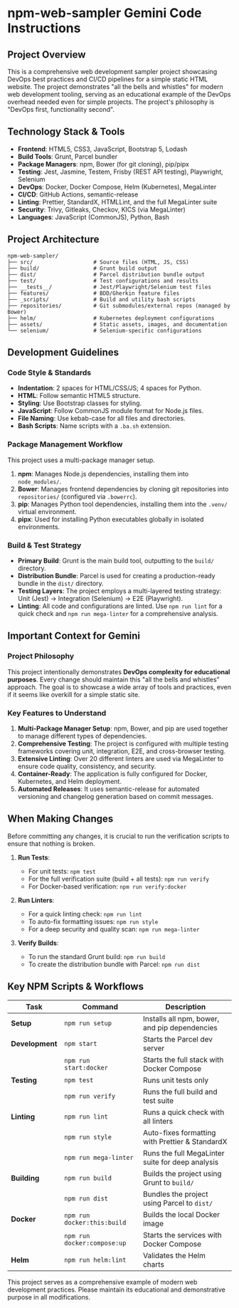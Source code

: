 # npm-web-sampler Gemini Code Instructions

## Project Overview

This is a comprehensive web development sampler project showcasing DevOps best practices and CI/CD pipelines for a simple static HTML website. The project demonstrates "all the bells and whistles" for modern web development tooling, serving as an educational example of the DevOps overhead needed even for simple projects. The project's philosophy is "DevOps first, functionality second".

## Technology Stack & Tools

- **Frontend**: HTML5, CSS3, JavaScript, Bootstrap 5, Lodash
- **Build Tools**: Grunt, Parcel bundler
- **Package Managers**: npm, Bower (for git cloning), pip/pipx
- **Testing**: Jest, Jasmine, Testem, Frisby (REST API testing), Playwright, Selenium
- **DevOps**: Docker, Docker Compose, Helm (Kubernetes), MegaLinter
- **CI/CD**: GitHub Actions, semantic-release
- **Linting**: Prettier, StandardX, HTMLLint, and the full MegaLinter suite
- **Security**: Trivy, Gitleaks, Checkov, KICS (via MegaLinter)
- **Languages**: JavaScript (CommonJS), Python, Bash

## Project Architecture

```
npm-web-sampler/
├── src/                   # Source files (HTML, JS, CSS)
├── build/                 # Grunt build output
├── dist/                  # Parcel distribution bundle output
├── test/                  # Test configurations and results
├── __tests__/             # Jest/Playwright/Selenium test files
├── features/              # BDD/Gherkin feature files
├── _scripts/              # Build and utility bash scripts
├── repositories/          # Git submodules/external repos (managed by Bower)
├── helm/                  # Kubernetes deployment configurations
├── assets/                # Static assets, images, and documentation
└── selenium/              # Selenium-specific configurations
```

## Development Guidelines

### Code Style & Standards

- **Indentation**: 2 spaces for HTML/CSS/JS; 4 spaces for Python.
- **HTML**: Follow semantic HTML5 structure.
- **Styling**: Use Bootstrap classes for styling.
- **JavaScript**: Follow CommonJS module format for Node.js files.
- **File Naming**: Use kebab-case for all files and directories.
- **Bash Scripts**: Name scripts with a `.ba.sh` extension.

### Package Management Workflow

This project uses a multi-package manager setup.

1.  **npm**: Manages Node.js dependencies, installing them into `node_modules/`.
2.  **Bower**: Manages frontend dependencies by cloning git repositories into `repositories/` (configured via `.bowerrc`).
3.  **pip**: Manages Python tool dependencies, installing them into the `.venv/` virtual environment.
4.  **pipx**: Used for installing Python executables globally in isolated environments.

### Build & Test Strategy

- **Primary Build**: Grunt is the main build tool, outputting to the `build/` directory.
- **Distribution Bundle**: Parcel is used for creating a production-ready bundle in the `dist/` directory.
- **Testing Layers**: The project employs a multi-layered testing strategy: Unit (Jest) → Integration (Selenium) → E2E (Playwright).
- **Linting**: All code and configurations are linted. Use `npm run lint` for a quick check and `npm run mega-linter` for a comprehensive analysis.

## Important Context for Gemini

### Project Philosophy

This project intentionally demonstrates **DevOps complexity for educational purposes**. Every change should maintain this "all the bells and whistles" approach. The goal is to showcase a wide array of tools and practices, even if it seems like overkill for a simple static site.

### Key Features to Understand

1.  **Multi-Package Manager Setup**: npm, Bower, and pip are used together to manage different types of dependencies.
2.  **Comprehensive Testing**: The project is configured with multiple testing frameworks covering unit, integration, E2E, and cross-browser testing.
3.  **Extensive Linting**: Over 20 different linters are used via MegaLinter to ensure code quality, consistency, and security.
4.  **Container-Ready**: The application is fully configured for Docker, Kubernetes, and Helm deployment.
5.  **Automated Releases**: It uses semantic-release for automated versioning and changelog generation based on commit messages.

## When Making Changes

Before committing any changes, it is crucial to run the verification scripts to ensure that nothing is broken.

1.  **Run Tests**:

    - For unit tests: `npm test`
    - For the full verification suite (build + all tests): `npm run verify`
    - For Docker-based verification: `npm run verify:docker`

2.  **Run Linters**:

    - For a quick linting check: `npm run lint`
    - To auto-fix formatting issues: `npm run style`
    - For a deep security and quality scan: `npm run mega-linter`

3.  **Verify Builds**:
    - To run the standard Grunt build: `npm run build`
    - To create the distribution bundle with Parcel: `npm run dist`

## Key NPM Scripts & Workflows

| Task            | Command                     | Description                                      |
| --------------- | --------------------------- | ------------------------------------------------ |
| **Setup**       | `npm run setup`             | Installs all npm, bower, and pip dependencies    |
| **Development** | `npm start`                 | Starts the Parcel dev server                     |
|                 | `npm run start:docker`      | Starts the full stack with Docker Compose        |
| **Testing**     | `npm test`                  | Runs unit tests only                             |
|                 | `npm run verify`            | Runs the full build and test suite               |
| **Linting**     | `npm run lint`              | Runs a quick check with all linters              |
|                 | `npm run style`             | Auto-fixes formatting with Prettier & StandardX  |
|                 | `npm run mega-linter`       | Runs the full MegaLinter suite for deep analysis |
| **Building**    | `npm run build`             | Builds the project using Grunt to `build/`       |
|                 | `npm run dist`              | Bundles the project using Parcel to `dist/`      |
| **Docker**      | `npm run docker:this:build` | Builds the local Docker image                    |
|                 | `npm run docker:compose:up` | Starts the services with Docker Compose          |
| **Helm**        | `npm run helm:lint`         | Validates the Helm charts                        |

This project serves as a comprehensive example of modern web development practices. Please maintain its educational and demonstrative purpose in all modifications.
